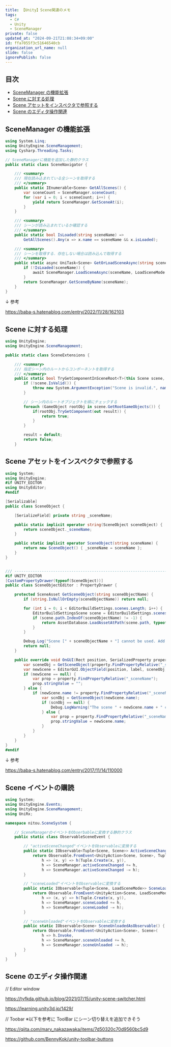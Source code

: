 ```yaml
---
title: 【Unity】Scene関連のメモ
tags:
  - C#
  - Unity
  - SceneManager
private: false
updated_at: "2024-09-21T21:08:34+09:00"
id: ffa7055f3c51646540cb
organization_url_name: null
slide: false
ignorePublish: false
---
```


## 目次

- [SceneManager の機能拡張](https://qiita.com/nitto/items/ffa7055f3c51646540cb#scenemanager%E3%81%AE%E6%A9%9F%E8%83%BD%E6%8B%A1%E5%BC%B5)
- [Scene に対する処理](https://qiita.com/nitto/items/ffa7055f3c51646540cb#scene%E3%81%AB%E5%AF%BE%E3%81%99%E3%82%8B%E5%87%A6%E7%90%86)
- [Scene アセットをインスペクタで参照する](https://qiita.com/nitto/items/ffa7055f3c51646540cb#scene%E3%82%A2%E3%82%BB%E3%83%83%E3%83%88%E3%82%92%E3%82%A4%E3%83%B3%E3%82%B9%E3%83%9A%E3%82%AF%E3%82%BF%E3%81%A7%E5%8F%82%E7%85%A7%E3%81%99%E3%82%8B)
- [Scene のエディタ操作関連](https://qiita.com/nitto/items/ffa7055f3c51646540cb#scene%E3%81%AE%E3%82%A8%E3%83%87%E3%82%A3%E3%82%BF%E6%93%8D%E4%BD%9C%E9%96%A2%E9%80%A3)

## SceneManager の機能拡張

```SceneNavigator.cs
using System.Linq;
using UnityEngine.SceneManagement;
using Cysharp.Threading.Tasks;

// SceneManagerに機能を追加した静的クラス
public static class SceneNavigator {

    /// <summary>
    /// 現在読み込まれている全シーンを取得する
    /// </summary>
    public static IEnumerable<Scene> GetAllScenes() {
        var sceneCount = SceneManager.sceneCount;
        for (var i = 0; i < sceneCount; i++) {
            yield return SceneManager.GetSceneAt(i);
        }
    }

    /// <summary>
    /// シーンが読み込まれているか確認する
    /// </summary>
    public static bool IsLoaded(string sceneName) =>
        GetAllScenes().Any(x => x.name == sceneName && x.isLoaded);

    /// <summary>
    /// シーンを取得する．存在しない場合は読み込んで取得する
    /// </summary>
    public static async UniTask<Scene> GetOrLoadSceneAsync(string sceneName) {
        if (!IsLoaded(sceneName)) {
            await SceneManager.LoadSceneAsync(sceneName, LoadSceneMode.Additive);
        }
        return SceneManager.GetSceneByName(sceneName);
    }
}
```

↓ 参考

https://baba-s.hatenablog.com/entry/2022/11/28/162103

## Scene に対する処理

```SceneExtensions.cs
using UnityEngine;
using UnityEngine.SceneManagement;

public static class SceneExtensions {

    /// <summary>
    /// 指定シーン内のルートからコンポーネントを取得する
    /// </summary>
    public static bool TryGetComponentInSceneRoot<T>(this Scene scene, out T result) {
        if (!scene.IsValid()) {
            throw new System.ArgumentException("Scene is invalid.", nameof(scene));
        }

        // シーン内のルートオブジェクトを順にチェックする
        foreach (GameObject rootObj in scene.GetRootGameObjects()) {
            if(rootObj.TryGetComponent(out result)) {
                return true;
            }
        }

        result = default;
        return false;
    }
```

## Scene アセットをインスペクタで参照する

```SceneObject.cs
using System;
using UnityEngine;
#if UNITY_EDITOR
using UnityEditor;
#endif

[Serializable]
public class SceneObject {

    [SerializeField] private string _sceneName;

    public static implicit operator string(SceneObject sceneObject) {
        return sceneObject._sceneName;
    }

    public static implicit operator SceneObject(string sceneName) {
        return new SceneObject() { _sceneName = sceneName };
    }
}


/// ----------------------------------------------------------------------------
#if UNITY_EDITOR
[CustomPropertyDrawer(typeof(SceneObject))]
public class SceneObjectEditor : PropertyDrawer {

    protected SceneAsset GetSceneObject(string sceneObjectName) {
        if (string.IsNullOrEmpty(sceneObjectName)) return null;

        for (int i = 0; i < EditorBuildSettings.scenes.Length; i++) {
            EditorBuildSettingsScene scene = EditorBuildSettings.scenes[i];
            if (scene.path.IndexOf(sceneObjectName) != -1) {
                return AssetDatabase.LoadAssetAtPath(scene.path, typeof(SceneAsset)) as SceneAsset;
            }
        }

        Debug.Log("Scene [" + sceneObjectName + "] cannot be used. Add this scene to the 'Scenes in the Build' in the build settings.");
        return null;
    }

    public override void OnGUI(Rect position, SerializedProperty property, GUIContent label) {
        var sceneObj = GetSceneObject(property.FindPropertyRelative("_sceneName").stringValue);
        var newScene = EditorGUI.ObjectField(position, label, sceneObj, typeof(SceneAsset), false);
        if (newScene == null) {
            var prop = property.FindPropertyRelative("_sceneName");
            prop.stringValue = "";
        } else {
            if (newScene.name != property.FindPropertyRelative("_sceneName").stringValue) {
                var scnObj = GetSceneObject(newScene.name);
                if (scnObj == null) {
                    Debug.LogWarning("The scene " + newScene.name + " cannot be used. To use this scene add it to the build settings for the project.");
                } else {
                    var prop = property.FindPropertyRelative("_sceneName");
                    prop.stringValue = newScene.name;
                }
            }
        }
    }
}
#endif
```

↓ 参考

https://baba-s.hatenablog.com/entry/2017/11/14/110000

## Scene イベントの購読

```ObservableSceneEvent.cs
using System;
using UnityEngine.Events;
using UnityEngine.SceneManagement;
using UniRx;

namespace nitou.SceneSystem {

    // SceneManagerのイベントをObserbableに変換する静的クラス
    public static class ObservableSceneEvent {

        // "activeSceneChanged"イベントをObservableに変換する
        public static IObservable<Tuple<Scene, Scene>> ActiveSceneChangedAsObservable() {
            return Observable.FromEvent<UnityAction<Scene, Scene>, Tuple<Scene, Scene>>(
                h => (x, y) => h(Tuple.Create(x, y)),
                h => SceneManager.activeSceneChanged += h,
                h => SceneManager.activeSceneChanged -= h);
        }

        // "sceneLoaded"イベントをObservableに変換する
        public static IObservable<Tuple<Scene, LoadSceneMode>> SceneLoadedAsObservable() {
            return Observable.FromEvent<UnityAction<Scene, LoadSceneMode>, Tuple<Scene, LoadSceneMode>>(
                h => (x, y) => h(Tuple.Create(x, y)),
                h => SceneManager.sceneLoaded += h,
                h => SceneManager.sceneLoaded -= h);
        }

        // "sceneUnloaded"イベントをObservableに変換する
        public static IObservable<Scene> SceneUnloadedAsObservable() {
            return Observable.FromEvent<UnityAction<Scene>, Scene>(
                h => h.Invoke,
                h => SceneManager.sceneUnloaded += h,
                h => SceneManager.sceneUnloaded -= h);
        }
    }
}
```

## Scene のエディタ操作関連

// Editor window

https://tyfkda.github.io/blog/2021/07/15/unity-scene-switcher.html

https://learning.unity3d.jp/1429/

// Toobar
※以下を参考に ToolBar にシーン切り替えを追加できそう

https://qiita.com/marv_nakazawaka/items/7d50320c70d9560bc5d9

https://github.com/BennyKok/unity-toolbar-buttons
